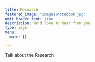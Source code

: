 ```yaml
---
title: Research
featured_image: "images/notebook.jpg"
omit_header_text: true
description: We'd love to hear from you
type: page
menu:
  main: {}

---
```



Talk about the Research
